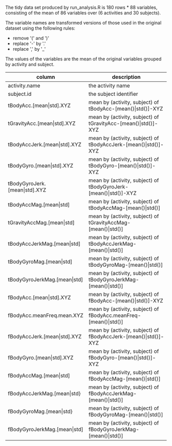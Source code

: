 The tidy data set produced by run_analysis.R is 180 rows * 88 variables, consisting
of the mean of 86 variables over (6 activities and 30 subjects). 

The variable names are transformed versions of those used in the original dataset
using the following rules:
* remove '(' and ')'
* replace '-' by '.'
* replace ',' by '_'

The values of the variables are the mean of the original variables grouped by
activity and subject.

column | description
-------- | -----------
activity.name | the activity name
subject.id | the subject identifier
tBodyAcc.[mean\|std].XYZ | mean by (activity, subject) of tBodyAcc-[mean()\|std()]-XYZ
tGravityAcc.[mean\|std].XYZ | mean by (activity, subject) of tGravityAcc-[mean()\|std()]-XYZ
tBodyAccJerk.[mean\|std].XYZ | mean by (activity, subject) of tBodyAccJerk-[mean()\|std()]-XYZ
tBodyGyro.[mean\|std].XYZ | mean by (activity, subject) of tBodyGyro-[mean()\|std()]-XYZ
tBodyGyroJerk.[mean\|std].XYZ | mean by (activity, subject) of tBodyGyroJerk-[mean()\|std()]-XYZ
tBodyAccMag.[mean\|std] | mean by (activity, subject) of tBodyAccMag-[mean()\|std()]
tGravityAccMag.[mean\|std] | mean by (activity, subject) of tGravityAccMag-[mean()\|std()]
tBodyAccJerkMag.[mean\|std] | mean by (activity, subject) of tBodyAccJerkMag-[mean()\|std()]
tBodyGyroMag.[mean\|std] | mean by (activity, subject) of tBodyGyroMag-[mean()\|std()]
tBodyGyroJerkMag.[mean\|std] | mean by (activity, subject) of tBodyGyroJerkMag-[mean()\|std()]
fBodyAcc.[mean\|std].XYZ | mean by (activity, subject) of fBodyAcc-[mean()\|std()]-XYZ
fBodyAcc.meanFreq.mean.XYZ | mean by (activity, subject) of fBodyAcc.meanFreq-[mean()\|std()]
fBodyAccJerk.[mean\|std].XYZ | mean by (activity, subject) of fBodyAccJerk-[mean()\|std()]-XYZ
fBodyGyro.[mean\|std].XYZ | mean by (activity, subject) of fBodyGyro-[mean()\|std()]-XYZ
fBodyAccMag.[mean\|std] | mean by (activity, subject) of fBodyAccMag-[mean()\|std()]
fBodyAccJerkMag.[mean\|std} | mean by (activity, subject) of fBodyAccJerkMag-[mean()\|std()]
fBodyGyroMag.[mean\|std} | mean by (activity, subject) of fBodyGyroMag-[mean()\|std()]
fBodyGyroJerkMag.[mean\|std] | mean by (activity, subject) of fBodyGyroJerkMag-[mean()\|std()]


